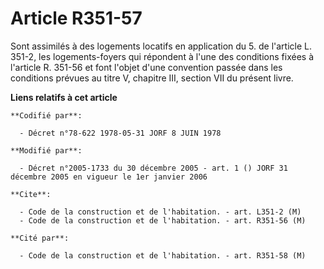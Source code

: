 # Article R351-57

Sont assimilés à des logements locatifs en application du 5. de l'article L. 351-2, les logements-foyers qui répondent à
l'une des conditions fixées à l'article R. 351-56 et font l'objet d'une convention passée dans les conditions prévues au
titre V, chapitre III, section VII du présent livre.

**Liens relatifs à cet article**

	**Codifié par**:

	  - Décret n°78-622 1978-05-31 JORF 8 JUIN 1978

	**Modifié par**:

	  - Décret n°2005-1733 du 30 décembre 2005 - art. 1 () JORF 31 décembre 2005 en vigueur le 1er janvier 2006

	**Cite**:

	  - Code de la construction et de l'habitation. - art. L351-2 (M)
	  - Code de la construction et de l'habitation. - art. R351-56 (M)

	**Cité par**:

	  - Code de la construction et de l'habitation. - art. R351-58 (M)
